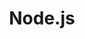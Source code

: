 ---
title: "Node.js"
layout: category
permalink: /categories/node/
author_profile: true
taxonomy: Node
sidebar:
  nav: "categories"
---